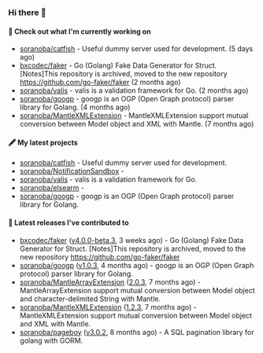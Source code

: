 ### Hi there 👋

#### 👷  Check out what I'm currently working on

- [soranoba/catfish](https://github.com/soranoba/catfish) - Useful dummy server used for development. (5 days ago)
- [bxcodec/faker](https://github.com/bxcodec/faker) - Go (Golang)  Fake Data  Generator for Struct. [Notes]This repository is archived, moved to the new repository https://github.com/go-faker/faker (2 months ago)
- [soranoba/valis](https://github.com/soranoba/valis) - valis is a validation framework for Go. (2 months ago)
- [soranoba/googp](https://github.com/soranoba/googp) - googp is an OGP (Open Graph protocol) parser library for Golang. (4 months ago)
- [soranoba/MantleXMLExtension](https://github.com/soranoba/MantleXMLExtension) - MantleXMLExtension support mutual conversion between Model object and XML with Mantle. (7 months ago)

#### 🖋️  My latest projects

- [soranoba/catfish](https://github.com/soranoba/catfish) - Useful dummy server used for development.
- [soranoba/NotificationSandbox](https://github.com/soranoba/NotificationSandbox) - 
- [soranoba/valis](https://github.com/soranoba/valis) - valis is a validation framework for Go.
- [soranoba/elsearm](https://github.com/soranoba/elsearm) - 
- [soranoba/googp](https://github.com/soranoba/googp) - googp is an OGP (Open Graph protocol) parser library for Golang.

#### 🚀  Latest releases I've contributed to

- [bxcodec/faker](https://github.com/bxcodec/faker) ([v4.0.0-beta.3](https://github.com/bxcodec/faker/releases/tag/v4.0.0-beta.3), 3 weeks ago) - Go (Golang)  Fake Data  Generator for Struct. [Notes]This repository is archived, moved to the new repository https://github.com/go-faker/faker
- [soranoba/googp](https://github.com/soranoba/googp) ([v1.0.3](https://github.com/soranoba/googp/releases/tag/v1.0.3), 4 months ago) - googp is an OGP (Open Graph protocol) parser library for Golang.
- [soranoba/MantleArrayExtension](https://github.com/soranoba/MantleArrayExtension) ([2.0.3](https://github.com/soranoba/MantleArrayExtension/releases/tag/2.0.3), 7 months ago) - MantleArrayExtension support mutual conversion between Model object and character-delimited String with Mantle.
- [soranoba/MantleXMLExtension](https://github.com/soranoba/MantleXMLExtension) ([1.2.3](https://github.com/soranoba/MantleXMLExtension/releases/tag/1.2.3), 7 months ago) - MantleXMLExtension support mutual conversion between Model object and XML with Mantle.
- [soranoba/pageboy](https://github.com/soranoba/pageboy) ([v3.0.2](https://github.com/soranoba/pageboy/releases/tag/v3.0.2), 8 months ago) - A SQL pagination library for golang with GORM.
